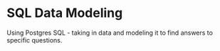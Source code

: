 # SQL Data Modeling

Using Postgres SQL - taking in data and modeling it to find answers to specific questions.
